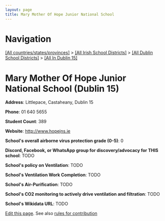 ```yaml
---
layout: page
title: Mary Mother Of Hope Junior National School
---
```

# Navigation

[[All countries/states/provinces]](../../../..) > [[All Irish School Districts]](../../..) > [[All Dublin School Districts]](../..) > [[All In Dublin 15]](..)

# Mary Mother Of Hope Junior National School (Dublin 15)

**Address**: Littlepace, Castaheany, Dublin 15

**Phone**: 01 640 5655

**Student Count**: 389

**Website**: <http://www.hopejns.ie>

**School's overall airborne virus protection grade (0-5)**: 0

**Discord, Facebook, or WhatsApp group for discovery/advocacy for THIS school**: TODO

**School's policy on Ventilation**: TODO

**School's Ventilation Work Completion**: TODO

**School's Air-Purification**: TODO

**School's CO2 monitoring to actively drive ventilation and filtration**: TODO

**School's Wikidata URL**: TODO


[Edit this page](https://github.com/ventilate-schools/Ireland/edit/main/./Dublin_15/Mary_Mother_Of_Hope_Junior_National_School.md). See also [rules for contribution](../../../contribution-rules/)